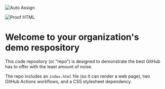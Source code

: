 ![Auto Assign](https://github.com/SEL-Analytics-Test/demo-repository/actions/workflows/auto-assign.yml/badge.svg)

![Proof HTML](https://github.com/SEL-Analytics-Test/demo-repository/actions/workflows/proof-html.yml/badge.svg)

# Welcome to your organization's demo respository
This code repository (or "repo") is designed to demonstrate the best GitHub has to offer with the least amount of noise.

The repo includes an `index.html` file (so it can render a web page), two GitHub Actions workflows, and a CSS stylesheet dependency.
